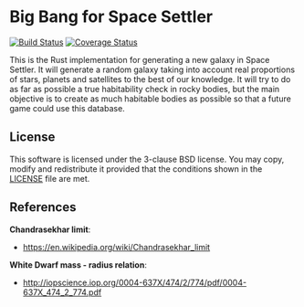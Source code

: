 # Big Bang for Space Settler #

[![Build Status](https://travis-ci.org/Razican/Space-Settler-BigBang.svg)](https://travis-ci.org/Razican/Space-Settler-BigBang)
[![Coverage Status](https://coveralls.io/repos/Razican/Space-Settler-BigBang/badge.svg)](https://coveralls.io/r/Razican/Space-Settler-BigBang)

This is the Rust implementation for generating a new galaxy in Space Settler. It will generate a
random galaxy taking into account real proportions of stars, planets and satellites to the best of
our knowledge. It will try to do as far as possible a true habitability check in rocky bodies, but
the main objective is to create as much habitable bodies as possible so that a future game could use
this database.

## License ##

This software is licensed under the 3-clause BSD license. You may copy, modify and redistribute it
provided that the conditions shown in the [LICENSE](LICENSE) file are met.

## References ##

**Chandrasekhar limit**:
 - https://en.wikipedia.org/wiki/Chandrasekhar_limit

**White Dwarf mass - radius relation**:
 - http://iopscience.iop.org/0004-637X/474/2/774/pdf/0004-637X_474_2_774.pdf
